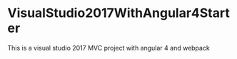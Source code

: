 # VisualStudio2017WithAngular4Starter
This is a visual studio 2017 MVC project with angular 4 and webpack
